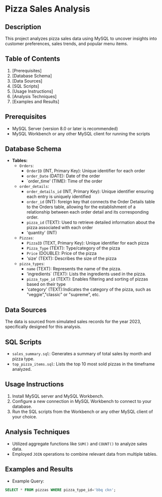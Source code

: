 # Pizza Sales Analysis  

## Description  
This project analyzes pizza sales data using MySQL to uncover insights into customer preferences, sales trends, and popular menu items.  

## Table of Contents  
1. [Prerequisites] 
2. [Database Schema]  
3. [Data Sources]
4. [SQL Scripts]  
5. [Usage Instructions]
6. [Analysis Techniques] 
7. [Examples and Results]


## Prerequisites  
- MySQL Server (version 8.0 or later is recommended)  
- MySQL Workbench or any other MySQL client for running the scripts  

## Database Schema  
- **Tables:**  
  - `Orders`:   
    - `OrderID` (INT, Primary Key): Unique identifier for each order  
    - `order_Date` (DATE): Date of the order  
    - `order_time' (TIME): Time of the order
  - `order_details`:   
    - `order_details_id` (INT, Primary Key): Unique identifier ensuring each entry is uniquely identified 
    - `order_id` (INT): foreign key that connects the Order Details table to the Orders table,
                        allowing for the establishment of a relationship between each order detail and its corresponding order.
    - `pizza_id` (TEXT): Used to retrieve detailed information about the pizza associated with each order
    - 'quantity' (INT)
  - `Pizzas`:   
    - `PizzaID` (TEXT, Primary Key): Unique identifier for each pizza  
    - `Pizza_Type` (TEXT): Type/category of the pizza  
    - `Price` (DOUBLE): Price of the pizza
    - 'size' (TEXT): Describes the size of the pizza
  - `pizza_types`:   
    - `name` (TEXT): Represents the name of the pizza. 
    - 'ingredients` (TEXT): Lists the ingredients used in the pizza. 
    - `pizza_type_id` (TEXT): Enables filtering and sorting of pizzas based on their type
    - 'category' (TEXT):Indicates the category of the pizza, such as "veggie","classic" or "supreme", etc.

## Data Sources  
The data is sourced from simulated sales records for the year 2023, specifically designed for this analysis.  

## SQL Scripts  
- `sales_summary.sql`: Generates a summary of total sales by month and pizza type.  
- `top_pizza_items.sql`: Lists the top 10 most sold pizzas in the timeframe analyzed.  

## Usage Instructions  
1. Install MySQL server and MySQL Workbench.  
2. Configure a new connection in MySQL Workbench to connect to your database.  
3. Run the SQL scripts from the Workbench or any other MySQL client of your choice.  

## Analysis Techniques  
- Utilized aggregate functions like `SUM()` and `COUNT()` to analyze sales data.  
- Employed `JOIN` operations to combine relevant data from multiple tables.  

## Examples and Results  
- Example Query:   
```sql  
SELECT * FROM pizzas WHERE pizza_type_id='bbq ckn';
